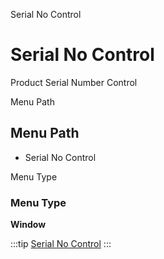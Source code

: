 
Serial No Control
# Serial No Control


Product Serial Number Control

Menu Path
## Menu Path



- Serial No Control

Menu Type
### Menu Type

**Window**


:::tip
[Serial No Control](functional-guide/window/window-serial-no-control.md)
:::